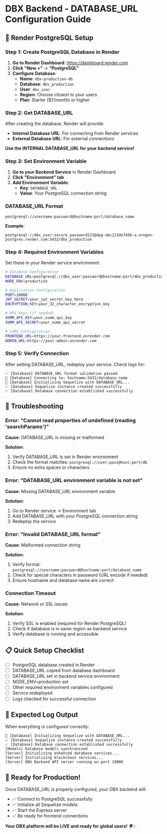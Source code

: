 # DBX Backend - DATABASE_URL Configuration Guide

## 🚀 Render PostgreSQL Setup

### Step 1: Create PostgreSQL Database in Render

1. **Go to Render Dashboard**: https://dashboard.render.com
2. **Click "New +"** → **"PostgreSQL"**
3. **Configure Database**:
   - **Name**: `dbx-production-db`
   - **Database**: `dbx_production`
   - **User**: `dbx_user`
   - **Region**: Choose closest to your users
   - **Plan**: Starter ($7/month) or higher

### Step 2: Get DATABASE_URL

After creating the database, Render will provide:
- **Internal Database URL**: For connecting from Render services
- **External Database URL**: For external connections

**Use the INTERNAL DATABASE_URL for your backend service!**

### Step 3: Set Environment Variable

1. **Go to your Backend Service** in Render Dashboard
2. **Click "Environment" tab**
3. **Add Environment Variable**:
   - **Key**: `DATABASE_URL`
   - **Value**: Your PostgreSQL connection string

### DATABASE_URL Format

```
postgresql://username:password@hostname:port/database_name
```

**Example**:
```
postgresql://dbx_user:secure_password123@dpg-abc123def456-a.oregon-postgres.render.com:5432/dbx_production
```

### Step 4: Required Environment Variables

Set these in your Render service environment:

```bash
# Database Configuration
DATABASE_URL=postgresql://dbx_user:password@hostname:port/dbx_production
NODE_ENV=production

# Application Configuration
PORT=10000
JWT_SECRET=your_jwt_secret_key_here
ENCRYPTION_KEY=your_32_character_encryption_key

# API Keys (if needed)
XUMM_API_KEY=your_xumm_api_key
XUMM_API_SECRET=your_xumm_api_secret

# CORS Configuration
FRONTEND_URL=https://your-frontend.onrender.com
ADMIN_URL=https://your-admin.onrender.com
```

### Step 5: Verify Connection

After setting DATABASE_URL, redeploy your service. Check logs for:

```
✅ [Database] DATABASE_URL format validation passed
🔗 [Database] Connecting to: hostname:5432/database_name
🔄 [Database] Initializing Sequelize with DATABASE_URL...
✅ [Database] Sequelize instance created successfully
✅ [Database] Database connection established successfully
```

## 🔧 Troubleshooting

### Error: "Cannot read properties of undefined (reading 'searchParams')"

**Cause**: DATABASE_URL is missing or malformed

**Solution**:
1. Verify DATABASE_URL is set in Render environment
2. Check the format matches: `postgresql://user:pass@host:port/db`
3. Ensure no extra spaces or characters

### Error: "DATABASE_URL environment variable is not set"

**Cause**: Missing DATABASE_URL environment variable

**Solution**:
1. Go to Render service → Environment tab
2. Add DATABASE_URL with your PostgreSQL connection string
3. Redeploy the service

### Error: "Invalid DATABASE_URL format"

**Cause**: Malformed connection string

**Solution**:
1. Verify format: `postgresql://username:password@hostname:port/database_name`
2. Check for special characters in password (URL encode if needed)
3. Ensure hostname and database name are correct

### Connection Timeout

**Cause**: Network or SSL issues

**Solution**:
1. Verify SSL is enabled (required for Render PostgreSQL)
2. Check if database is in same region as backend service
3. Verify database is running and accessible

## 📋 Quick Setup Checklist

- [ ] PostgreSQL database created in Render
- [ ] DATABASE_URL copied from database dashboard
- [ ] DATABASE_URL set in backend service environment
- [ ] NODE_ENV=production set
- [ ] Other required environment variables configured
- [ ] Service redeployed
- [ ] Logs checked for successful connection

## 🎯 Expected Log Output

When everything is configured correctly:

```
🔄 [Database] Initializing Sequelize with DATABASE_URL...
✅ [Database] Sequelize instance created successfully
✅ [Database] Database connection established successfully
[Models] Database models synchronized
[Server] Initializing enhanced database services...
[Server] Initializing blockchain services...
[Server] DBX Backend API server running on port 10000
```

## 🚀 Ready for Production!

Once DATABASE_URL is properly configured, your DBX backend will:
- ✅ Connect to PostgreSQL successfully
- ✅ Initialize all Sequelize models
- ✅ Start the Express server
- ✅ Be ready for frontend connections

**Your DBX platform will be LIVE and ready for global users!** 🌍✨

